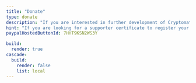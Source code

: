 ```yaml
---
title: "Donate"
type: donate
description: "If you are interested in further development of Cryptomator, feel free to donate any amount. Thank you for your support!"
hint: "If you are looking for a supporter certificate to register your software and unlock dark mode, please visit the <a class=\"text-blue-500 no-underline hover:underline\" href=\"/supporter-cert/\">supporter certificate page</a>."
paypalHostedButtonId: 7HHT9KSN2WS3Y

build:
  render: true
cascade:
  build:
    render: false
    list: local
---
```

